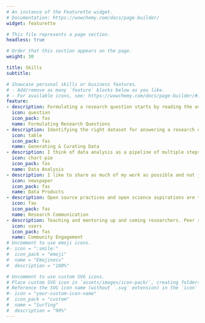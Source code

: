 ```yaml
---
# An instance of the Featurette widget.
# Documentation: https://wowchemy.com/docs/page-builder/
widget: featurette

# This file represents a page section.
headless: true

# Order that this section appears on the page.
weight: 30

title: Skills
subtitle:

# Showcase personal skills or business features.
# - Add/remove as many `feature` blocks below as you like.
# - For available icons, see: https://wowchemy.com/docs/page-builder/#icons
feature:
- description: Formulating a research question starts by reading the available literature and identifying gaps and underdeveloped ideas. I try to formalize this process of thinking in three aspects. Using one or more of these aspects can be helpful in finding the right question to ask.
  icon: question
  icon_pack: fas
  name: Formulating Research Questions
- description: Identifying the right dataset for answering a research question is key. In my view, existing data can serve just as well as generating new datasets. The process of finding the right dataset can be broken into two steps.
  icon: table
  icon_pack: fas
  name: Generating & Curating Data
- description: I think of data analysis as a pipeline of multiple steps. Often multiple iterations of the pipeline are required to establish findings and reach a conclusion.
  icon: chart-pie
  icon_pack: fas
  name: Data Analysis
- description: I like to share as much of my work as possible and not just a final product. The product of my work could be in many forms.
  icon: newspaper
  icon_pack: fas
  name: Data Products
- description: Open source practices and open science aspirations are the two essential items I think of when communicating a finding or an observation.
  icon: fax
  icon_pack: fas
  name: Research Communication
- description: Teaching and mentoring up and coming researchers. Peer reviewing and organizing events with wide benefit to the community.
  icon: users
  icon_pack: fas
  name: Community Engagement
# Uncomment to use emoji icons.
#- icon = ":smile:"
#  icon_pack = "emoji"
#  name = "Emojiness"
#  description = "100%"  

# Uncomment to use custom SVG icons.
# Place custom SVG icon in `assets/images/icon-pack/`, creating folders if necessary.
# Reference the SVG icon name (without `.svg` extension) in the `icon` field.
#- icon = "your-custom-icon-name"
#  icon_pack = "custom"
#  name = "Surfing"
#  description = "90%"
---
```

